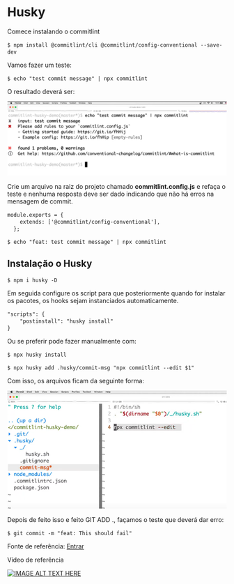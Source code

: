 # Husky

Comece instalando o commitlint

```
$ npm install @commitlint/cli @commitlint/config-conventional --save-dev
```
Vamos fazer um teste:

```
$ echo "test commit message" | npx commitlint
```

O resultado deverá ser:

![Sistema com mais de um banco de dados](imgs/commitlint-test.png)

Crie um arquivo na raiz do projeto chamado **commitlint.config.js** e refaça o teste e nenhuma resposta deve ser dado indicando que não há erros na mensagem de commit.

```
module.exports = {
    extends: ['@commitlint/config-conventional'],
  };
```

```
$ echo "feat: test commit message" | npx commitlint
```
## Instalação o Husky

```
$ npm i husky -D
```

Em seguida configure os script para que posteriormente quando for instalar os pacotes, os hooks sejam instanciados automaticamente.

```
"scripts": {
    "postinstall": "husky install"
}
```

Ou se preferir pode fazer manualmente com:

```
$ npx husky install
```

```
$ npx husky add .husky/commit-msg "npx commitlint --edit $1"
```
Com isso, os arquivos ficam da seguinte forma:

![Sistema com mais de um banco de dados](imgs/arvore-commit-msg.png)

Depois de feito isso e feito GIT ADD ., façamos o teste que deverá dar erro:

```
$ git commit -m "feat: This should fail"
```

Fonte de referência: [Entrar](https://remarkablemark.org/blog/2019/05/29/git-husky-commitlint/#husky)

Vídeo de referência


[![IMAGE ALT TEXT HERE](https://img.youtube.com/vi/2J9VnYiZ_Ts/0.jpg)](https://www.youtube.com/watch?v=2J9VnYiZ_Ts)